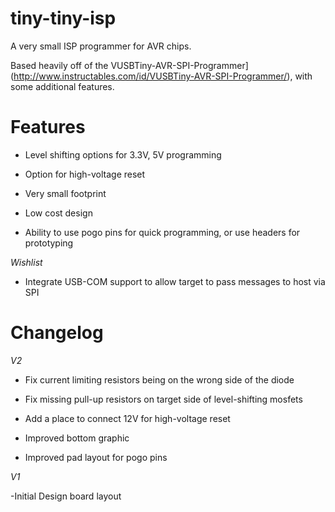 tiny-tiny-isp
=============
A very small ISP programmer for AVR chips.

Based heavily off of the VUSBTiny-AVR-SPI-Programmer](http://www.instructables.com/id/VUSBTiny-AVR-SPI-Programmer/), with some additional features. 


Features
========

- Level shifting options for 3.3V, 5V programming

- Option for high-voltage reset

- Very small footprint

- Low cost design

- Ability to use pogo pins for quick programming, or use headers for prototyping

*Wishlist*

- Integrate USB-COM support to allow target to pass messages to host via SPI
 

Changelog
========

*V2*

- Fix current limiting resistors being on the wrong side of the diode

- Fix missing pull-up resistors on target side of level-shifting mosfets

- Add a place to connect 12V for high-voltage reset 

- Improved bottom graphic

- Improved pad layout for pogo pins


*V1*

-Initial Design board layout


